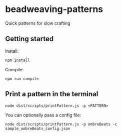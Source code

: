# beadweaving-patterns

Quick patterns for slow crafting

## Getting started

Install:

```
npm install
```

Compile:

```
npm run compile
```

## Print a pattern in the terminal

```
node dist/scripts/printPattern.js -p <PATTERN>
```

You can optionally pass a config file:

```
node dist/scripts/printPattern.js -p ombreBeats -c sample_ombreBeats_config.json
```
